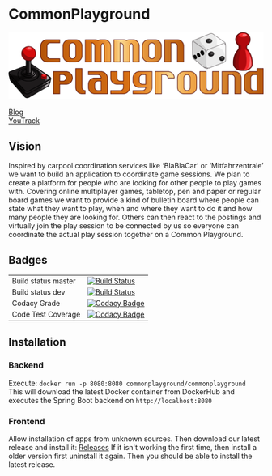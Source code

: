 # CommonPlayground

![CommonPlayground Logo](/docs/CP_Logo.png)

[Blog](https://commonplayground.wordpress.com/)  
[YouTrack](https://commonplayground.myjetbrains.com/youtrack/issues)

## Vision

Inspired by carpool coordination services like ‘BlaBlaCar’ or ‘Mitfahrzentrale’ we want to build an application to coordinate game sessions. We plan to create a platform for people who are looking for other people to play games with. Covering online multiplayer games, tabletop, pen and paper or regular board games we want to provide a kind of bulletin board where people can state what they want to play, when and where they want to do it and how many people they are looking for. Others can then react to the postings and virtually join the play session to be connected by us so everyone can coordinate the actual play session together on a Common Playground.

## Badges

| | |
|---------------------|---|
| Build status master | [![Build Status](https://travis-ci.com/nilskre/CommonPlayground.svg?branch=master)](https://travis-ci.com/nilskre/CommonPlayground)  |
| Build status dev    | [![Build Status](https://travis-ci.com/nilskre/CommonPlayground.svg?branch=dev)](https://travis-ci.com/nilskre/CommonPlayground)  |
| Codacy Grade        | [![Codacy Badge](https://api.codacy.com/project/badge/Grade/7fdcfeca10b94f4c9b6bc1a809669c2b)](https://www.codacy.com/app/CommonPlayground/CommonPlayground?utm_source=github.com&amp;utm_medium=referral&amp;utm_content=nilskre/CommonPlayground&amp;utm_campaign=Badge_Grade)  |
| Code Test Coverage  | [![Codacy Badge](https://api.codacy.com/project/badge/Coverage/7fdcfeca10b94f4c9b6bc1a809669c2b)](https://www.codacy.com/app/CommonPlayground/CommonPlayground?utm_source=github.com&utm_medium=referral&utm_content=nilskre/CommonPlayground&utm_campaign=Badge_Coverage)  |

## Installation

### Backend

Execute: ```docker run -p 8080:8080 commonplayground/commonplayground```  
This will download the latest Docker container from DockerHub and executes the Spring Boot backend on ```http://localhost:8080```

### Frontend

Allow installation of apps from unknown sources. Then download our latest release and install it: [Releases](https://github.com/nilskre/CommonPlayground/releases)
If it isn't working the first time, then install a older version first uninstall it again. Then you should be able to install the latest release.
